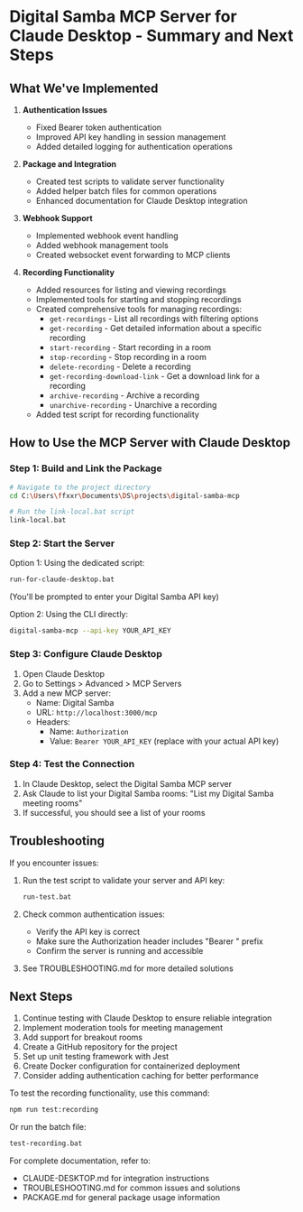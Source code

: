 # Digital Samba MCP Server for Claude Desktop - Summary and Next Steps

## What We've Implemented

1. **Authentication Issues**
   - Fixed Bearer token authentication
   - Improved API key handling in session management
   - Added detailed logging for authentication operations

2. **Package and Integration**
   - Created test scripts to validate server functionality
   - Added helper batch files for common operations
   - Enhanced documentation for Claude Desktop integration

3. **Webhook Support**
   - Implemented webhook event handling
   - Added webhook management tools
   - Created websocket event forwarding to MCP clients

4. **Recording Functionality**
   - Added resources for listing and viewing recordings
   - Implemented tools for starting and stopping recordings
   - Created comprehensive tools for managing recordings:
     - `get-recordings` - List all recordings with filtering options
     - `get-recording` - Get detailed information about a specific recording
     - `start-recording` - Start recording in a room
     - `stop-recording` - Stop recording in a room
     - `delete-recording` - Delete a recording
     - `get-recording-download-link` - Get a download link for a recording
     - `archive-recording` - Archive a recording
     - `unarchive-recording` - Unarchive a recording
   - Added test script for recording functionality

## How to Use the MCP Server with Claude Desktop

### Step 1: Build and Link the Package

```bash
# Navigate to the project directory
cd C:\Users\ffxxr\Documents\DS\projects\digital-samba-mcp

# Run the link-local.bat script
link-local.bat
```

### Step 2: Start the Server

Option 1: Using the dedicated script:
```bash
run-for-claude-desktop.bat
```
(You'll be prompted to enter your Digital Samba API key)

Option 2: Using the CLI directly:
```bash
digital-samba-mcp --api-key YOUR_API_KEY
```

### Step 3: Configure Claude Desktop

1. Open Claude Desktop
2. Go to Settings > Advanced > MCP Servers
3. Add a new MCP server:
   - Name: Digital Samba
   - URL: `http://localhost:3000/mcp` 
   - Headers:
     - Name: `Authorization`
     - Value: `Bearer YOUR_API_KEY` (replace with your actual API key)

### Step 4: Test the Connection

1. In Claude Desktop, select the Digital Samba MCP server
2. Ask Claude to list your Digital Samba rooms:
   "List my Digital Samba meeting rooms"
3. If successful, you should see a list of your rooms

## Troubleshooting

If you encounter issues:

1. Run the test script to validate your server and API key:
   ```bash
   run-test.bat
   ```

2. Check common authentication issues:
   - Verify the API key is correct
   - Make sure the Authorization header includes "Bearer " prefix
   - Confirm the server is running and accessible

3. See TROUBLESHOOTING.md for more detailed solutions

## Next Steps

1. Continue testing with Claude Desktop to ensure reliable integration
2. Implement moderation tools for meeting management
3. Add support for breakout rooms
4. Create a GitHub repository for the project
5. Set up unit testing framework with Jest
6. Create Docker configuration for containerized deployment
7. Consider adding authentication caching for better performance

To test the recording functionality, use this command:
```bash
npm run test:recording
```
Or run the batch file:
```bash
test-recording.bat
```

For complete documentation, refer to:
- CLAUDE-DESKTOP.md for integration instructions
- TROUBLESHOOTING.md for common issues and solutions
- PACKAGE.md for general package usage information